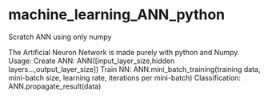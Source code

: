 # machine_learning_ANN_python
Scratch ANN using only numpy

The Artificial Neuron Network is made purely with python and Numpy. 
Usage: 
Create ANN: ANN([input_layer_size,hidden layers...,output_layer_size])
Train NN: ANN.mini_batch_training(training data, mini-batch size, learning rate, iterations per mini-batch)
Classification: ANN.propagate_result(data)